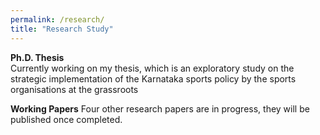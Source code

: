 ```yaml
---
permalink: /research/
title: "Research Study"
---
```


**Ph.D. Thesis**  
Currently working on my thesis, which is an exploratory study on the strategic implementation of the Karnataka sports policy by the sports organisations at the grassroots

**Working Papers**
Four other research papers are in progress, they will be published once completed. 


